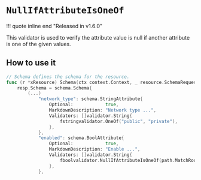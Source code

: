 # `NullIfAttributeIsOneOf`

!!! quote inline end "Released in v1.6.0"

This validator is used to verify the attribute value is null if another attribute is one of the given values.

## How to use it

```go
// Schema defines the schema for the resource.
func (r *xResource) Schema(ctx context.Context, _ resource.SchemaRequest, resp *resource.SchemaResponse) {
    resp.Schema = schema.Schema{
        (...)
            "network_type": schema.StringAttribute{
                Optional:            true,
                MarkdownDescription: "Network type ...",
                Validators: []validator.String{
                    fstringvalidator.OneOf("public", "private"),
                },
            },
            "enabled": schema.BoolAttribute{
                Optional:            true,
                MarkdownDescription: "Enable ...",
                Validators: []validator.String{
                    fboolvalidator.NullIfAttributeIsOneOf(path.MatchRoot("network_type"),[]attr.Value{types.StringValue("private")})
                },
            },
```
